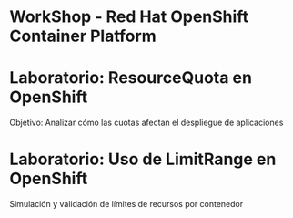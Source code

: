 # WorkShop - Red Hat OpenShift Container Platform
# Laboratorio: ResourceQuota en OpenShift
Objetivo: Analizar cómo las cuotas afectan el despliegue de aplicaciones

# Laboratorio: Uso de LimitRange en OpenShift
Simulación y validación de límites de recursos por contenedor
